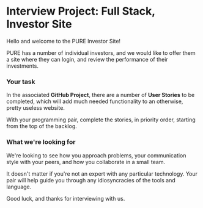 # Interview Project: Full Stack, Investor Site

Hello and welcome to the PURE Investor Site!

PURE has a number of individual investors, and we would like to offer them a site where they can login, and review the performance of their investments.

### Your task

In the associated **GitHub Project**, there are a number of **User Stories** to be completed, which will add much needed functionality to an otherwise, pretty useless website.

With your programming pair, complete the stories, in priority order, starting from the top of the backlog.

### What we're looking for

We're looking to see how you approach problems, your communication style with your peers, and how you collaborate in a small team. 

It doesn't matter if you're not an expert with any particular technology. Your pair will help guide you through any idiosyncracies of the tools and language. 

Good luck, and thanks for interviewing with us.
